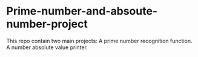 # Prime-number-and-absoute-number-project
This repo contain two main projects:
A prime number recognition function.
A number absolute value printer.
